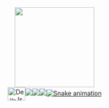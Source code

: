<div align="center">
<a href="https://github.com/erick-dias">
<img height="180em" src="https://github-readme-stats.vercel.app/api?username=erick-dias&show_icons=true&theme=dracula&include_all_commits
<img height="180em" src="https://github-readme-stats.vercel.app/api/top-langs/?username=erick-dias&layout=compact&langs_count=7&theme=dra
</div>
<div style="display: inline_block"><br>
<img align="center" alt="Dev-Js" height="30" width="40" src="https://raw.githubusercontent.com/devicons/devicon/master/icons/javascript/ja
<img align="center" alt="Dev-HTML" height="30" width="40" src="https://raw.githubusercontent.com/devicons/devicon/master/icons/html5/html5
<img align="center" alt="Dev-CSS" height="30" width="40" src="https://raw.githubusercontent.com/devicons/devicon/master/icons/css3/css3-o
</div>
##
<div>
<a href="https://www.youtube.com/channel/UC44Y7HUcjOu200dbBYjSjjQ" target="_blank"><img src="https://img.shields.io/badge/YouTube-FF0000?s
<a href="https://www.instagram.com/_erick.dias/" target="_blank"><img src="https://img.shields.io/badge/-Instagram-%23E4405F?style=for-the-badge&log
<a href = "erickdias0411@gmail.com"><img src="https://img.shields.io/badge/-Gmail-%23333?style=for-the-badge&logo=gmail&logoCo
<a href="https://www.linkedin.com/in/erick-dias34242/" target="_blank"><img src="https://img.shields.io/badge/-LinkedIn-%230077B5?style=for-the-badge&logo=
                                                                         
![Snake animation](https://github.com/erick-dias/erick-dias/blob/output/github-contribution-grid-snake.svg)
</div>
